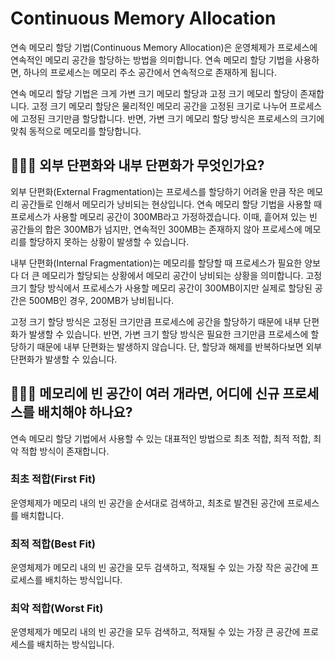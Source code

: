 # Continuous Memory Allocation

연속 메모리 할당 기법(Continuous Memory Allocation)은 운영체제가 프로세스에 연속적인 메모리 공간을 할당하는 방법을 의미합니다. 연속 메모리 할당 기법을 사용하면, 하나의 프로세스는 메모리 주소 공간에서 연속적으로 존재하게 됩니다.

연속 메모리 할당 기법은 크게 가변 크기 메모리 할당과 고정 크기 메모리 할당이 존재합니다. 고정 크기 메모리 할당은 물리적인 메모리 공간을 고정된 크기로 나누어 프로세스에 고정된 크기만큼 할당합니다. 반면, 가변 크기 메모리 할당 방식은 프로세스의 크기에 맞춰 동적으로 메모리를 할당합니다.

## 🤷🏻‍♂️ 외부 단편화와 내부 단편화가 무엇인가요? 

외부 단편화(External Fragmentation)는 프로세스를 할당하기 어려울 만큼 작은 메모리 공간들로 인해서 메모리가 낭비되는 현상입니다. 연속 메모리 할당 기법을 사용할 때 프로세스가 사용할 메모리 공간이 300MB라고 가정하겠습니다. 이때, 흩어져 있는 빈 공간들의 합은 300MB가 넘지만, 연속적인 300MB는 존재하지 않아 프로세스에 메모리를 할당하지 못하는 상황이 발생할 수 있습니다.

내부 단편화(Internal Fragmentation)는 메모리를 할당할 때 프로세스가 필요한 양보다 더 큰 메모리가 할당되는 상황에서 메모리 공간이 낭비되는 상황을 의미합니다. 고정 크기 할당 방식에서 프로세스가 사용할 메모리 공간이 300MB이지만 실제로 할당된 공간은 500MB인 경우, 200MB가 낭비됩니다.

고정 크기 할당 방식은 고정된 크기만큼 프로세스에 공간을 할당하기 때문에 내부 단편화가 발생할 수 있습니다. 반면, 가변 크기 할당 방식은 필요한 크기만큼 프로세스에 할당하기 때문에 내부 단편화는 발생하지 않습니다. 단, 할당과 해제를 반복하다보면 외부 단편화가 발생할 수 있습니다.

## 🤷🏻‍♂️ 메모리에 빈 공간이 여러 개라면, 어디에 신규 프로세스를 배치해야 하나요? 

연속 메모리 할당 기법에서 사용할 수 있는 대표적인 방법으로 최초 적합, 최적 적합, 최악 적합 방식이 존재합니다.

### 최초 적합(First Fit) 

운영체제가 메모리 내의 빈 공간을 순서대로 검색하고, 최초로 발견된 공간에 프로세스를 배치합니다.

### 최적 적합(Best Fit) 

운영체제가 메모리 내의 빈 공간을 모두 검색하고, 적재될 수 있는 가장 작은 공간에 프로세스를 배치하는 방식입니다.

### 최악 적합(Worst Fit) 

운영체제가 메모리 내의 빈 공간을 모두 검색하고, 적재될 수 있는 가장 큰 공간에 프로세스를 배치하는 방식입니다.